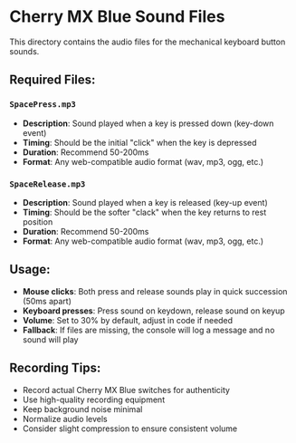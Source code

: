 # Cherry MX Blue Sound Files

This directory contains the audio files for the mechanical keyboard button sounds.

## Required Files:

### `SpacePress.mp3`
- **Description**: Sound played when a key is pressed down (key-down event)
- **Timing**: Should be the initial "click" when the key is depressed
- **Duration**: Recommend 50-200ms
- **Format**: Any web-compatible audio format (wav, mp3, ogg, etc.)

### `SpaceRelease.mp3` 
- **Description**: Sound played when a key is released (key-up event)
- **Timing**: Should be the softer "clack" when the key returns to rest position
- **Duration**: Recommend 50-200ms  
- **Format**: Any web-compatible audio format (wav, mp3, ogg, etc.)

## Usage:
- **Mouse clicks**: Both press and release sounds play in quick succession (50ms apart)
- **Keyboard presses**: Press sound on keydown, release sound on keyup
- **Volume**: Set to 30% by default, adjust in code if needed
- **Fallback**: If files are missing, the console will log a message and no sound will play

## Recording Tips:
- Record actual Cherry MX Blue switches for authenticity
- Use high-quality recording equipment
- Keep background noise minimal
- Normalize audio levels
- Consider slight compression to ensure consistent volume 